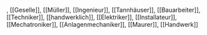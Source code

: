 , [[Geselle]], [[Müller]], [[Ingenieur]], [[Tannhäuser]], [[Bauarbeiter]], [[Techniker]], [[handwerklich]], [[Elektriker]], [[Installateur]], [[Mechatroniker]], [[Anlagenmechaniker]], [[Maurer]], [[Handwerk]]